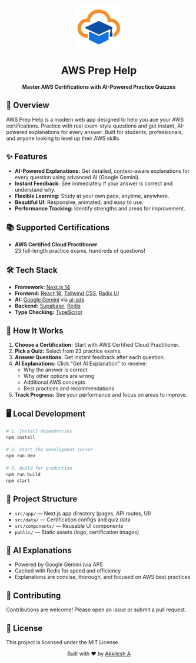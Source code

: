 <p align="center">
  <img src="public/logo.png" alt="AWS Prep Help Logo" width="120" />
</p>

<h1 align="center">AWS Prep Help</h1>

<p align="center">
  <b>Master AWS Certifications with AI-Powered Practice Quizzes</b>
</p>

## 🚀 Overview

AWS Prep Help is a modern web app designed to help you ace your AWS certifications. Practice with real exam-style questions and get instant, AI-powered explanations for every answer. Built for students, professionals, and anyone looking to level up their AWS skills.

## ✨ Features

- **AI-Powered Explanations:** Get detailed, context-aware explanations for every question using advanced AI (Google Gemini).
- **Instant Feedback:** See immediately if your answer is correct and understand why.
- **Flexible Learning:** Study at your own pace, anytime, anywhere.
- **Beautiful UI:** Responsive, animated, and easy to use.
- **Performance Tracking:** Identify strengths and areas for improvement.

## 📚 Supported Certifications

- **AWS Certified Cloud Practitioner**  
  23 full-length practice exams, hundreds of questions!

## 🛠️ Tech Stack

- **Framework:** [Next.js 14](https://nextjs.org/)
- **Frontend:** [React 18](https://react.dev/), [Tailwind CSS](https://tailwindcss.com/), [Radix UI](https://www.radix-ui.com/)
- **AI:** [Google Gemini](https://ai.google.dev/) via [ai-sdk](https://www.npmjs.com/package/ai)
- **Backend:** [Supabase](https://supabase.com/), [Redis](https://upstash.com/)
- **Type Checking:** [TypeScript](https://www.typescriptlang.org/)

## 🧠 How It Works

1. **Choose a Certification:** Start with AWS Certified Cloud Practitioner.
2. **Pick a Quiz:** Select from 23 practice exams.
3. **Answer Questions:** Get instant feedback after each question.
4. **AI Explanations:** Click "Get AI Explanation" to receive:
   - Why the answer is correct
   - Why other options are wrong
   - Additional AWS concepts
   - Best practices and recommendations
5. **Track Progress:** See your performance and focus on areas to improve.

## 🖥️ Local Development

```bash
# 1. Install dependencies
npm install

# 2. Start the development server
npm run dev

# 3. Build for production
npm run build
npm start
```

## 📂 Project Structure

- `src/app/` — Next.js app directory (pages, API routes, UI)
- `src/data/` — Certification configs and quiz data
- `src/components/` — Reusable UI components
- `public/` — Static assets (logo, certification images)

## 🤖 AI Explanations

- Powered by Google Gemini (via API)
- Cached with Redis for speed and efficiency
- Explanations are concise, thorough, and focused on AWS best practices

## 🤝 Contributing

Contributions are welcome! Please open an issue or submit a pull request.

## 📄 License

This project is licensed under the MIT License.

<p align="center">
  Built with ❤️ by <a href="https://www.linkedin.com/in/akkilesh-a-620561275/">Akkilesh A</a>
</p>
